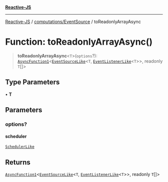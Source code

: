 [**Reactive-JS**](../../../README.md)

***

[Reactive-JS](../../../README.md) / [computations/EventSource](../README.md) / toReadonlyArrayAsync

# Function: toReadonlyArrayAsync()

> **toReadonlyArrayAsync**\<`T`\>(`options`?): [`AsyncFunction1`](../../../functions/type-aliases/AsyncFunction1.md)\<[`EventSourceLike`](../../interfaces/EventSourceLike.md)\<`T`, [`EventListenerLike`](../../../utils/interfaces/EventListenerLike.md)\<`T`\>\>, readonly `T`[]\>

## Type Parameters

• **T**

## Parameters

### options?

#### scheduler

[`SchedulerLike`](../../../utils/interfaces/SchedulerLike.md)

## Returns

[`AsyncFunction1`](../../../functions/type-aliases/AsyncFunction1.md)\<[`EventSourceLike`](../../interfaces/EventSourceLike.md)\<`T`, [`EventListenerLike`](../../../utils/interfaces/EventListenerLike.md)\<`T`\>\>, readonly `T`[]\>
